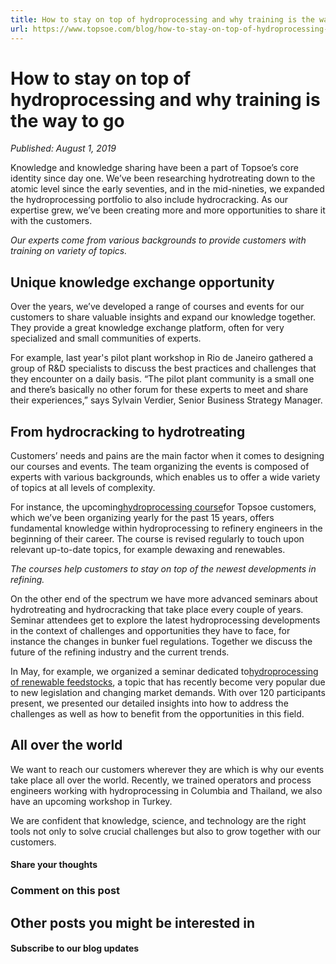 ```yaml
---
title: How to stay on top of hydroprocessing and why training is the way to go
url: https://www.topsoe.com/blog/how-to-stay-on-top-of-hydroprocessing-and-why-training-is-the-way-to-go#main-content
---
```


# How to stay on top of hydroprocessing and why training is the way to go

*Published: August 1, 2019*

Knowledge and knowledge sharing have been a part of Topsoe’s core identity since day one. We’ve been researching hydrotreating down to the atomic level since the early seventies, and in the mid-nineties, we expanded the hydroprocessing portfolio to also include hydrocracking. As our expertise grew, we’ve been creating more and more opportunities to share it with the customers.

*Our experts come from various backgrounds to provide customers with training on variety of topics.*

## **Unique knowledge exchange opportunity**

Over the years, we’ve developed a range of courses and events for our customers to share valuable insights and expand our knowledge together. They provide a great knowledge exchange platform, often for very specialized and small communities of experts.

For example, last year's pilot plant workshop in Rio de Janeiro gathered a group of R&D specialists to discuss the best practices and challenges that they encounter on a daily basis. “The pilot plant community is a small one and there’s basically no other forum for these experts to meet and share their experiences,” says Sylvain Verdier, Senior Business Strategy Manager.

## **From hydrocracking to hydrotreating**

Customers’ needs and pains are the main factor when it comes to designing our courses and events. The team organizing the events is composed of experts with various backgrounds, which enables us to offer a wide variety of topics at all levels of complexity.

For instance, the upcoming[hydroprocessing course](https://www.eventbrite.com/e/topsoe-academytm-hydroprocessing-course-optimize-your-hydroprocessing-units-2019-tickets-54344711495)for Topsoe customers, which we’ve been organizing yearly for the past 15 years, offers fundamental knowledge within hydroprocessing to refinery engineers in the beginning of their career. The course is revised regularly to touch upon relevant up-to-date topics, for example dewaxing and renewables.

*The courses help customers to stay on top of the newest developments in refining.*

On the other end of the spectrum we have more advanced seminars about hydrotreating and hydrocracking that take place every couple of years. Seminar attendees get to explore the latest hydroprocessing developments in the context of challenges and opportunities they have to face, for instance the changes in bunker fuel regulations. Together we discuss the future of the refining industry and the current trends.

In May, for example, we organized a seminar dedicated to[hydroprocessing of renewable feedstocks](https://www.topsoe.com/processes/renewables), a topic that has recently become very popular due to new legislation and changing market demands. With over 120 participants present, we presented our detailed insights into how to address the challenges as well as how to benefit from the opportunities in this field.

## **All over the world**

We want to reach our customers wherever they are which is why our events take place all over the world. Recently, we trained operators and process engineers working with hydroprocessing in Columbia and Thailand, we also have an upcoming workshop in Turkey.

We are confident that knowledge, science, and technology are the right tools not only to solve crucial challenges but also to grow together with our customers.

#### Share your thoughts

### Comment on this post

## Other posts you might be interested in

#### Subscribe to our blog updates